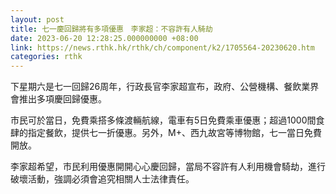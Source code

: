 ```yaml
---
layout: post
title: 七一慶回歸將有多項優惠　李家超：不容許有人騎劫
date: 2023-06-20 12:28:25.000000000 +08:00
link: https://news.rthk.hk/rthk/ch/component/k2/1705564-20230620.htm
categories: rthk
---
```


下星期六是七一回歸26周年，行政長官李家超宣布，政府、公營機構、餐飲業界會推出多項慶回歸優惠。

市民可於當日，免費乘搭多條渡輛航線，電車有5日免費乘車優惠；超過1000間食肆的指定餐飲，提供七一折優惠。另外，M+、西九故宮等博物館，七一當日免費開放。

李家超希望，市民利用優惠開開心心慶回歸，當局不容許有人利用機會騎劫，進行破壞活動，強調必須會追究相關人士法律責任。
